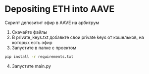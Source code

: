 # Depositing ETH into AAVE
Скрипт депозитит эфир в AAVE на арбитрум
  1) Скачайте файлы
  2) В private_keys.txt добавьте свои private keys от кошельков, на которых есть эфир
  3) Запустите в папке с проектом 
```sh 
pip install -r requirements.txt 
```
  4) Запустите main.py
  
